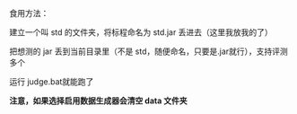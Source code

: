 食用方法：

建立一个叫 std 的文件夹，将标程命名为 std.jar 丢进去（这里我放我的了）

把想测的 jar 丢到当前目录里（不是 std，随便命名，只要是.jar就行），支持评测多个 

运行 judge.bat就能跑了

**注意，如果选择启用数据生成器会清空 data 文件夹**